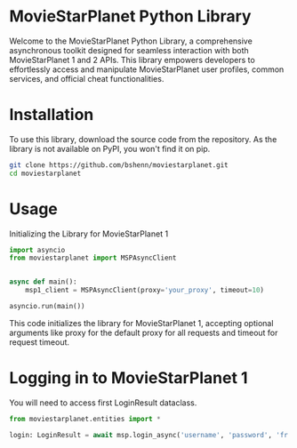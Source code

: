 # MovieStarPlanet Python Library
Welcome to the MovieStarPlanet Python Library, a comprehensive asynchronous toolkit designed for seamless interaction with both MovieStarPlanet 1 and 2 APIs. This library empowers developers to effortlessly access and manipulate MovieStarPlanet user profiles, common services, and official cheat functionalities.

# Installation
To use this library, download the source code from the repository. As the library is not available on PyPI, you won't find it on pip.
```bash
git clone https://github.com/bshenn/moviestarplanet.git
cd moviestarplanet
```

# Usage
Initializing the Library for MovieStarPlanet 1
```python
import asyncio
from moviestarplanet import MSPAsyncClient


async def main():
    msp1_client = MSPAsyncClient(proxy='your_proxy', timeout=10)

asyncio.run(main())
```
This code initializes the library for MovieStarPlanet 1, accepting optional arguments like proxy for the default proxy for all requests and timeout for request timeout.

# Logging in to MovieStarPlanet 1
You will need to access first LoginResult dataclass.
```python
from moviestarplanet.entities import *
```
```python
login: LoginResult = await msp.login_async('username', 'password', 'fr')
```
